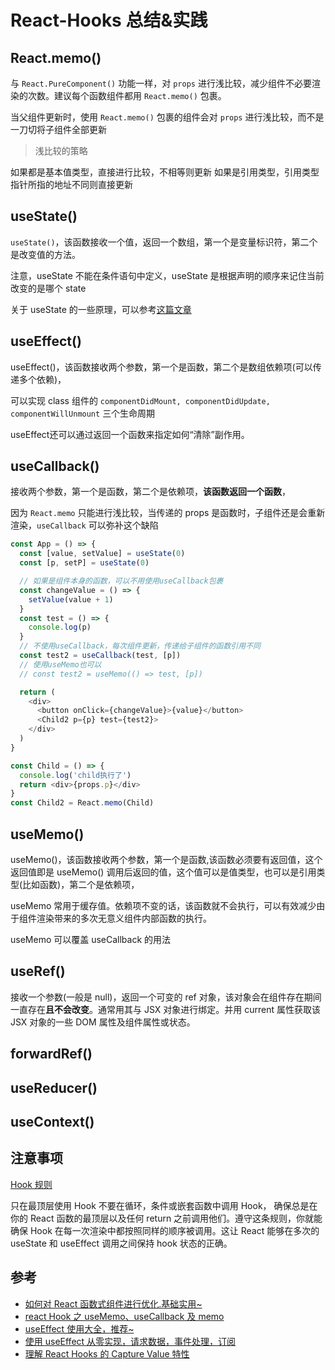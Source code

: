# React-Hooks 总结&实践

## React.memo()

与 `React.PureComponent()` 功能一样，对 `props` 进行浅比较，减少组件不必要渲染的次数。建议每个函数组件都用 `React.memo()` 包裹。

当父组件更新时，使用 `React.memo()` 包裹的组件会对 `props` 进行浅比较，而不是一刀切将子组件全部更新

> 浅比较的策略

如果都是基本值类型，直接进行比较，不相等则更新
如果是引用类型，引用类型指针所指的地址不同则直接更新

## useState()

`useState()`，该函数接收一个值，返回一个数组，第一个是变量标识符，第二个是改变值的方法。

注意，useState 不能在条件语句中定义，useState 是根据声明的顺序来记住当前改变的是哪个 state

关于 useState 的一些原理，可以参考[这篇文章](https://www.jianshu.com/p/7dbac1e02f85)

## useEffect()

useEffect()，该函数接收两个参数，第一个是函数，第二个是数组依赖项(可以传递多个依赖)，

可以实现 class 组件的 `componentDidMount, componentDidUpdate, componentWillUnmount` 三个生命周期

useEffect还可以通过返回一个函数来指定如何“清除”副作用。

## useCallback()

接收两个参数，第一个是函数，第二个是依赖项，**该函数返回一个函数**，

因为 `React.memo` 只能进行浅比较，当传递的 props 是函数时，子组件还是会重新渲染，`useCallback` 可以弥补这个缺陷

```js
const App = () => {
  const [value, setValue] = useState(0)
  const [p, setP] = useState(0)

  // 如果是组件本身的函数，可以不用使用useCallback包裹
  const changeValue = () => {
    setValue(value + 1)
  }
  const test = () => {
    console.log(p)
  }
  // 不使用useCallback，每次组件更新，传递给子组件的函数引用不同
  const test2 = useCallback(test, [p])
  // 使用useMemo也可以
  // const test2 = useMemo(() => test, [p])

  return (
    <div>
      <button onClick={changeValue}>{value}</button> 
      <Child2 p={p} test={test2}>
    </div> 
  )
}

const Child = () => {
  console.log('child执行了')
  return <div>{props.p}</div>
}
const Child2 = React.memo(Child)
```

## useMemo()

useMemo()，该函数接收两个参数，第一个是函数,该函数必须要有返回值，这个返回值即是 useMemo() 调用后返回的值，这个值可以是值类型，也可以是引用类型(比如函数)，第二个是依赖项，

useMemo 常用于缓存值。依赖项不变的话，该函数就不会执行，可以有效减少由于组件渲染带来的多次无意义组件内部函数的执行。

useMemo 可以覆盖 useCallback 的用法

## useRef()

接收一个参数(一般是 null)，返回一个可变的 ref 对象，该对象会在组件存在期间一直存在**且不会改变**。通常用其与 JSX 对象进行绑定。并用 current 属性获取该 JSX 对象的一些 DOM 属性及组件属性或状态。

## forwardRef()

## useReducer()

## useContext()

## 注意事项

[Hook 规则](https://zh-hans.reactjs.org/docs/hooks-rules.html)

只在最顶层使用 Hook
不要在循环，条件或嵌套函数中调用 Hook， 确保总是在你的 React 函数的最顶层以及任何 return 之前调用他们。遵守这条规则，你就能确保 Hook 在每一次渲染中都按照同样的顺序被调用。这让 React 能够在多次的 useState 和 useEffect 调用之间保持 hook 状态的正确。

## 参考

- [如何对 React 函数式组件进行优化.基础实用~](https://juejin.im/post/5dd337985188252a1873730f)
- [react Hook 之 useMemo、useCallback 及 memo](https://juejin.im/post/5d8dd1d6f265da5b950a431c)
- [useEffect 使用大全，推荐~](https://segmentfault.com/a/1190000018639033)
- [使用 useEffect 从零实现，请求数据，事件处理，订阅](https://zhuanlan.zhihu.com/p/65773322)
- [理解 React Hooks 的 Capture Value 特性](https://segmentfault.com/a/1190000018685253?utm_source=tag-newest)
